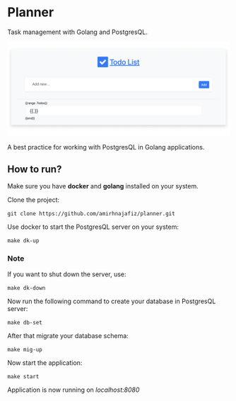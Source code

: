 # Planner

Task management with Golang and PostgresQL.

<p align="center">
    <img src="assets/logo.png" width="600"  alt="logo"/>
</p>

A best practice for working with PostgresQL in Golang applications.

## How to run?
Make sure you have **docker** and **golang** installed on your system.

Clone the project:
```shell
git clone https://github.com/amirhnajafiz/planner.git
```

Use docker to start the PostgresQL server on your system:
```shell
make dk-up
```

### Note
If you want to shut down the server, use:
```shell
make dk-down
```

Now run the following command to create your database in PostgresQL server:
```shell
make db-set
```

After that migrate your database schema:
```shell
make mig-up
```

Now start the application:
```shell
make start
```

Application is now running on _localhost:8080_
